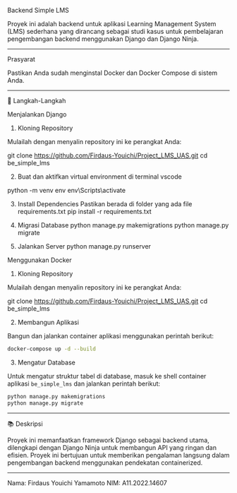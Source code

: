Backend Simple LMS

Proyek ini adalah backend untuk aplikasi Learning Management System (LMS) sederhana yang dirancang sebagai studi kasus untuk pembelajaran pengembangan backend menggunakan Django dan Django Ninja.

---

Prasyarat

Pastikan Anda sudah menginstal Docker dan Docker Compose di sistem Anda.

---

🔧 Langkah-Langkah

Menjalankan Django
1. Kloning Repository

Mulailah dengan menyalin repository ini ke perangkat Anda:

git clone https://github.com/Firdaus-Youichi/Project_LMS_UAS.git
cd be_simple_lms

2. Buat dan aktifkan virtual environment di terminal vscode

python -m venv env
env\Scripts\activate 

3. Install Dependencies
Pastikan berada di folder yang ada file requirements.txt
pip install -r requirements.txt

4. Migrasi Database
python manage.py makemigrations
python manage.py migrate

5. Jalankan Server
python manage.py runserver

Menggunakan Docker

1. Kloning Repository

Mulailah dengan menyalin repository ini ke perangkat Anda:

git clone https://github.com/Firdaus-Youichi/Project_LMS_UAS.git
cd be_simple_lms


2. Membangun Aplikasi

Bangun dan jalankan container aplikasi menggunakan perintah berikut:

```bash
docker-compose up -d --build
```

3. Mengatur Database

Untuk mengatur struktur tabel di database, masuk ke shell container aplikasi `be_simple_lms` dan jalankan perintah berikut:

```bash
python manage.py makemigrations
python manage.py migrate
```

---

📚 Deskripsi

Proyek ini memanfaatkan framework Django sebagai backend utama, dilengkapi dengan Django Ninja untuk membangun API yang ringan dan efisien. Proyek ini bertujuan untuk memberikan pengalaman langsung dalam pengembangan backend menggunakan pendekatan containerized.

---

Nama: Firdaus Youichi Yamamoto
NIM: A11.2022.14607
